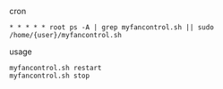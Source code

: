 cron

```
* * * * * root ps -A | grep myfancontrol.sh || sudo /home/{user}/myfancontrol.sh
```

usage 
```
myfancontrol.sh restart
myfancontrol.sh stop
```
